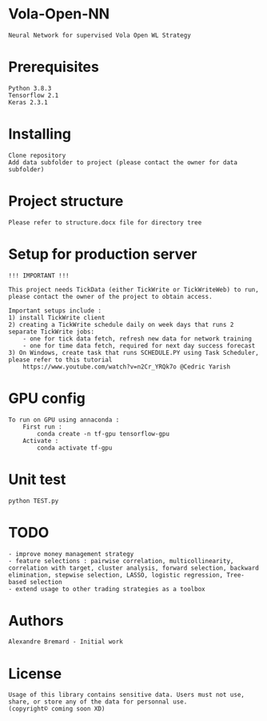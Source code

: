 # Vola-Open-NN
    Neural Network for supervised Vola Open WL Strategy

# Prerequisites
    Python 3.8.3
    Tensorflow 2.1
    Keras 2.3.1

# Installing
    Clone repository
    Add data subfolder to project (please contact the owner for data subfolder)

# Project structure
    Please refer to structure.docx file for directory tree

# Setup for production server
    !!! IMPORTANT !!!

    This project needs TickData (either TickWrite or TickWriteWeb) to run, please contact the owner of the project to obtain access.

    Important setups include :
    1) install TickWrite client
    2) creating a TickWrite schedule daily on week days that runs 2 separate TickWrite jobs:
        - one for tick data fetch, refresh new data for network training
        - one for time data fetch, required for next day success forecast
    3) On Windows, create task that runs SCHEDULE.PY using Task Scheduler, please refer to this tutorial
        https://www.youtube.com/watch?v=n2Cr_YRQk7o @Cedric Yarish


# GPU config
    To run on GPU using annaconda :
        First run :
            conda create -n tf-gpu tensorflow-gpu
        Activate :
            conda activate tf-gpu

# Unit test
    python TEST.py

# TODO
    - improve money management strategy
    - feature selections : pairwise correlation, multicollinearity, correlation with target, cluster analysis, forward selection, backward elimination, stepwise selection, LASSO, logistic regression, Tree-based selection
    - extend usage to other trading strategies as a toolbox

# Authors
    Alexandre Bremard - Initial work

# License
    Usage of this library contains sensitive data. Users must not use, share, or store any of the data for personnal use. 
    (copyright© coming soon XD)